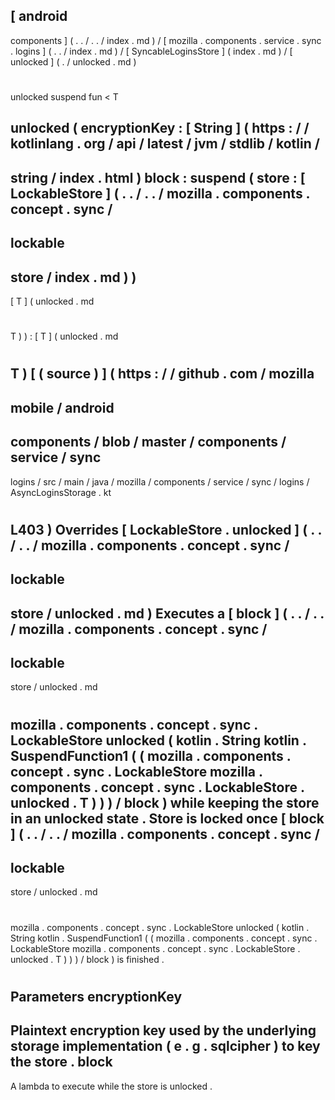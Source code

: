 [
android
-
components
]
(
.
.
/
.
.
/
index
.
md
)
/
[
mozilla
.
components
.
service
.
sync
.
logins
]
(
.
.
/
index
.
md
)
/
[
SyncableLoginsStore
]
(
index
.
md
)
/
[
unlocked
]
(
.
/
unlocked
.
md
)
#
unlocked
suspend
fun
<
T
>
unlocked
(
encryptionKey
:
[
String
]
(
https
:
/
/
kotlinlang
.
org
/
api
/
latest
/
jvm
/
stdlib
/
kotlin
/
-
string
/
index
.
html
)
block
:
suspend
(
store
:
[
LockableStore
]
(
.
.
/
.
.
/
mozilla
.
components
.
concept
.
sync
/
-
lockable
-
store
/
index
.
md
)
)
-
>
[
T
]
(
unlocked
.
md
#
T
)
)
:
[
T
]
(
unlocked
.
md
#
T
)
[
(
source
)
]
(
https
:
/
/
github
.
com
/
mozilla
-
mobile
/
android
-
components
/
blob
/
master
/
components
/
service
/
sync
-
logins
/
src
/
main
/
java
/
mozilla
/
components
/
service
/
sync
/
logins
/
AsyncLoginsStorage
.
kt
#
L403
)
Overrides
[
LockableStore
.
unlocked
]
(
.
.
/
.
.
/
mozilla
.
components
.
concept
.
sync
/
-
lockable
-
store
/
unlocked
.
md
)
Executes
a
[
block
]
(
.
.
/
.
.
/
mozilla
.
components
.
concept
.
sync
/
-
lockable
-
store
/
unlocked
.
md
#
mozilla
.
components
.
concept
.
sync
.
LockableStore
unlocked
(
kotlin
.
String
kotlin
.
SuspendFunction1
(
(
mozilla
.
components
.
concept
.
sync
.
LockableStore
mozilla
.
components
.
concept
.
sync
.
LockableStore
.
unlocked
.
T
)
)
)
/
block
)
while
keeping
the
store
in
an
unlocked
state
.
Store
is
locked
once
[
block
]
(
.
.
/
.
.
/
mozilla
.
components
.
concept
.
sync
/
-
lockable
-
store
/
unlocked
.
md
#
mozilla
.
components
.
concept
.
sync
.
LockableStore
unlocked
(
kotlin
.
String
kotlin
.
SuspendFunction1
(
(
mozilla
.
components
.
concept
.
sync
.
LockableStore
mozilla
.
components
.
concept
.
sync
.
LockableStore
.
unlocked
.
T
)
)
)
/
block
)
is
finished
.
#
#
#
Parameters
encryptionKey
-
Plaintext
encryption
key
used
by
the
underlying
storage
implementation
(
e
.
g
.
sqlcipher
)
to
key
the
store
.
block
-
A
lambda
to
execute
while
the
store
is
unlocked
.
